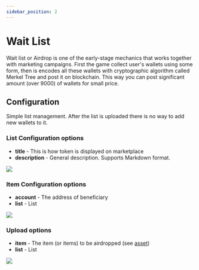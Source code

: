 ```yaml
---
sidebar_position: 2
---
```


# Wait List

Wait list or Airdrop is one of the early-stage mechanics that works together with marketing campaigns.
First the game collect user's wallets using some form, then is encodes all these wallets with cryptographic algorithm
called Merkel Tree and post it on blockchain. This way you can post significant amount (over 9000) of wallets for small
price.

## Configuration

Simple list management. After the list is uploaded there is no way to add new wallets to it.

### List Configuration options

- **title** - This is how token is displayed on marketplace
- **description** - General description. Supports Markdown format.

![](/img/admin/mechanics-simple/waitlist_create.png)

### Item Configuration options

- **account** - The address of beneficiary
- **list** - List

![](/img/admin/mechanics-simple/waitlist_account_create.png)

### Upload options

- **item** - The item (or items) to be airdropped (see [asset](/admin/miscellaneous/asset/))
- **list** - List 

![](/img/admin/mechanics-simple/waitlist_upload.png)

